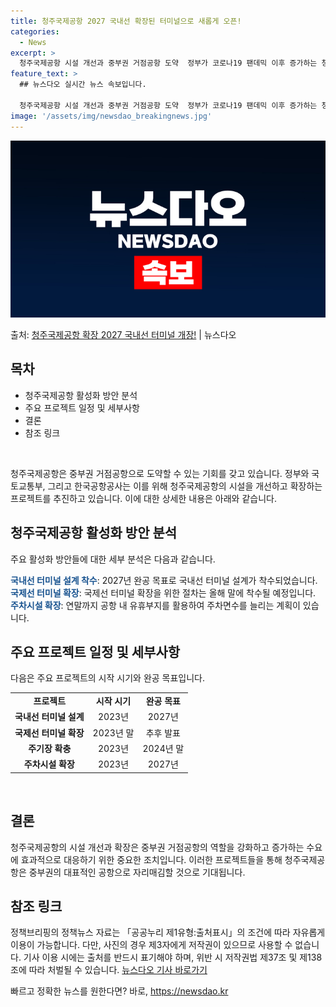 ```yaml
---
title: 청주국제공항 2027 국내선 확장된 터미널으로 새롭게 오픈!
categories:
  - News
excerpt: >
  청주국제공항 시설 개선과 중부권 거점공항 도약  정부가 코로나19 팬데믹 이후 증가하는 청주국제공항 수요에 …
feature_text: >
  ## 뉴스다오 실시간 뉴스 속보입니다.

  청주국제공항 시설 개선과 중부권 거점공항 도약  정부가 코로나19 팬데믹 이후 증가하는 청주국제공항 수요에 …
image: '/assets/img/newsdao_breakingnews.jpg'
---
```


![뉴스다오 속보](/assets/img/newsdao_breakingnews.jpg)

<p>출처: <a href="https://newsdao.kr/4293" rel="dofollow">청주국제공항 확장 2027 국내선 터미널 개장!</a> | 뉴스다오</p>

<h2 data-ke-size="size26">목차</h2>
<ul>
  <li>청주국제공항 활성화 방안 분석</li>
  <li>주요 프로젝트 일정 및 세부사항</li>
  <li>결론</li>
  <li>참조 링크</li>
</ul>
<p data-ke-size="size16">&nbsp;</p>

청주국제공항은 중부권 거점공항으로 도약할 수 있는 기회를 갖고 있습니다. 정부와 국토교통부, 그리고 한국공항공사는 이를 위해 청주국제공항의 시설을 개선하고 확장하는 프로젝트를 추진하고 있습니다. 이에 대한 상세한 내용은 아래와 같습니다.

<h2 data-ke-size="size22">청주국제공항 활성화 방안 분석</h2>
주요 활성화 방안들에 대한 세부 분석은 다음과 같습니다.

<b><span style="color: #1a5490;">국내선 터미널 설계 착수</span></b>: 2027년 완공 목표로 국내선 터미널 설계가 착수되었습니다.
<b><span style="color: #1a5490;">국제선 터미널 확장</span></b>: 국제선 터미널 확장을 위한 절차는 올해 말에 착수될 예정입니다.
<b><span style="color: #1a5490;">주차시설 확장</span></b>: 연말까지 공항 내 유휴부지를 활용하여 주차면수를 늘리는 계획이 있습니다.

<h2 data-ke-size="size22">주요 프로젝트 일정 및 세부사항</h2>
다음은 주요 프로젝트의 시작 시기와 완공 목표입니다.

<table>
  <tbody>
    <tr>
      <td style="text-align: center; height: 17px;"><b>프로젝트</b></td>
      <td style="text-align: center; height: 17px;"><b>시작 시기</b></td>
      <td style="text-align: center; height: 17px;"><b>완공 목표</b></td>
    </tr>
    <tr>
      <td style="text-align: center; height: 17px;"><b>국내선 터미널 설계</b></td>
      <td style="text-align: center; height: 17px;">2023년</td>
      <td style="text-align: center; height: 17px;">2027년</td>
    </tr>
    <tr>
      <td style="text-align: center; height: 17px;"><b>국제선 터미널 확장</b></td>
      <td style="text-align: center; height: 17px;">2023년 말</td>
      <td style="text-align: center; height: 17px;">추후 발표</td>
    </tr>
    <tr>
      <td style="text-align: center; height: 17px;"><b>주기장 확충</b></td>
      <td style="text-align: center; height: 17px;">2023년</td>
      <td style="text-align: center; height: 17px;">2024년 말</td>
    </tr>
    <tr>
      <td style="text-align: center; height: 17px;"><b>주차시설 확장</b></td>
      <td style="text-align: center; height: 17px;">2023년</td>
      <td style="text-align: center; height: 17px;">2027년</td>
    </tr>
  </tbody>
</table>
<p data-ke-size="size16">&nbsp;</p>

<h2 data-ke-size="size22">결론</h2>
청주국제공항의 시설 개선과 확장은 중부권 거점공항의 역할을 강화하고 증가하는 수요에 효과적으로 대응하기 위한 중요한 조치입니다. 이러한 프로젝트들을 통해 청주국제공항은 중부권의 대표적인 공항으로 자리매김할 것으로 기대됩니다.

<h2 data-ke-size="size22">참조 링크</h2>
정책브리핑의 정책뉴스 자료는 「공공누리 제1유형:출처표시」의 조건에 따라 자유롭게 이용이 가능합니다. 다만, 사진의 경우 제3자에게 저작권이 있으므로 사용할 수 없습니다. 기사 이용 시에는 출처를 반드시 표기해야 하며, 위반 시 저작권법 제37조 및 제138조에 따라 처벌될 수 있습니다. <a href="https://newsdao.kr/4293">뉴스다오 기사 바로가기</a> 

빠르고 정확한 뉴스를 원한다면? 바로, <a href="https://newsdao.kr" rel="dofollow">https://newsdao.kr</a>


